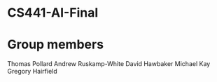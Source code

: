 # CS441-AI-Final

# Group members
Thomas Pollard
Andrew Ruskamp-White
David Hawbaker
Michael Kay
Gregory Hairfield

